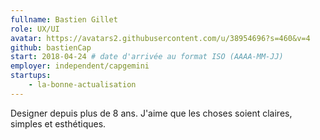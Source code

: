 ```yaml
---
fullname: Bastien Gillet
role: UX/UI
avatar: https://avatars2.githubusercontent.com/u/38954696?s=460&v=4
github: bastienCap
start: 2018-04-24 # date d'arrivée au format ISO (AAAA-MM-JJ)
employer: independent/capgemini
startups:
    - la-bonne-actualisation
---
```


Designer depuis plus de 8 ans. J'aime que les choses soient claires, simples et esthétiques.
